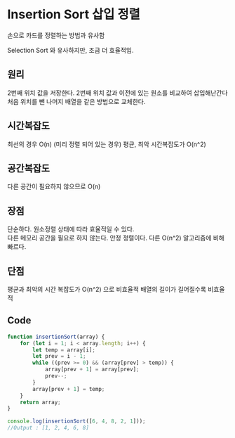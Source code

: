 # Insertion Sort 삽입 정렬
손으로 카드를 정렬하는 방법과 유사함

Selection Sort 와 유사하지만, 조금 더 효율적임.

## 원리
2번째 위치 값을 저장한다.
2번째 위치 값과 이전에 있는 원소를 비교하여 삽입해난간다
처음 위치를 뺀 나머지 배열을 같은 방법으로 교체한다.

## 시간복잡도
최선의 경우 O(n) (미리 정렬 되어 있는 경우)
평균, 최악 시간복잡도가 O(n^2)

## 공간복잡도
다른 공간이 필요하지 않으므로 O(n)

## 장점
단순하다.
원소정렬 상태에 따라 효율적일 수 있다.                                                                 
다른 메모리 공간을 필요로 하지 않는다.
안정 정렬이다.
다른 O(n^2) 알고리즘에 비해 빠르다.

## 단점
평균과 최악의 시간 복잡도가 O(n^2) 으로 비효율적
배열의 길이가 길어질수록 비효율적

## Code
```js
function insertionSort(array) {
    for (let i = 1; i < array.length; i++) {
        let temp = array[i];
        let prev = i - 1;
        while ((prev >= 0) && (array[prev] > temp)) {
            array[prev + 1] = array[prev];
            prev--;
        }
        array[prev + 1] = temp;
    }
    return array;
}

console.log(insertionSort([6, 4, 8, 2, 1]));
//Output : [1, 2, 4, 6, 8]
```